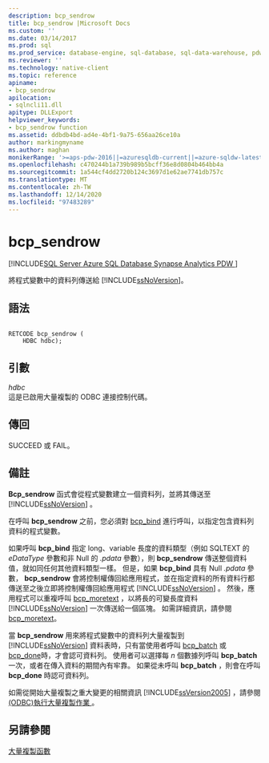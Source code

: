 ```yaml
---
description: bcp_sendrow
title: bcp_sendrow |Microsoft Docs
ms.custom: ''
ms.date: 03/14/2017
ms.prod: sql
ms.prod_service: database-engine, sql-database, sql-data-warehouse, pdw
ms.reviewer: ''
ms.technology: native-client
ms.topic: reference
apiname:
- bcp_sendrow
apilocation:
- sqlncli11.dll
apitype: DLLExport
helpviewer_keywords:
- bcp_sendrow function
ms.assetid: ddbdb4bd-ad4e-4bf1-9a75-656aa26ce10a
author: markingmyname
ms.author: maghan
monikerRange: '>=aps-pdw-2016||=azuresqldb-current||=azure-sqldw-latest||>=sql-server-2016||>=sql-server-linux-2017||=azuresqldb-mi-current'
ms.openlocfilehash: c470244b1a739b989b5bcff36e8d0804b464bb4a
ms.sourcegitcommit: 1a544cf4dd2720b124c3697d1e62ae7741db757c
ms.translationtype: MT
ms.contentlocale: zh-TW
ms.lasthandoff: 12/14/2020
ms.locfileid: "97483289"
---
```

# <a name="bcp_sendrow"></a>bcp_sendrow
[!INCLUDE[SQL Server Azure SQL Database Synapse Analytics PDW ](../../includes/applies-to-version/sql-asdb-asdbmi-asa-pdw.md)]

  將程式變數中的資料列傳送給 [!INCLUDE[ssNoVersion](../../includes/ssnoversion-md.md)]。  
  
## <a name="syntax"></a>語法  
  
```  
  
RETCODE bcp_sendrow (  
    HDBC hdbc);  
```  
  
## <a name="arguments"></a>引數  
 *hdbc*  
 這是已啟用大量複製的 ODBC 連接控制代碼。  
  
## <a name="returns"></a>傳回  
 SUCCEED 或 FAIL。  
  
## <a name="remarks"></a>備註  
 **Bcp_sendrow** 函式會從程式變數建立一個資料列，並將其傳送至 [!INCLUDE[ssNoVersion](../../includes/ssnoversion-md.md)] 。  
  
 在呼叫 **bcp_sendrow** 之前，您必須對 [bcp_bind](../../relational-databases/native-client-odbc-extensions-bulk-copy-functions/bcp-bind.md) 進行呼叫，以指定包含資料列資料的程式變數。  
  
 如果呼叫 **bcp_bind** 指定 long、variable 長度的資料類型（例如 SQLTEXT 的 *eDataType* 參數和非 Null 的 *.pdata* 參數），則 **bcp_sendrow** 傳送整個資料值，就如同任何其他資料類型一樣。 但是，如果 **bcp_bind** 具有 Null *.pdata* 參數， **bcp_sendrow** 會將控制權傳回給應用程式，並在指定資料的所有資料行都傳送至之後立即將控制權傳回給應用程式 [!INCLUDE[ssNoVersion](../../includes/ssnoversion-md.md)] 。 然後，應用程式可以重複呼叫 [bcp_moretext](../../relational-databases/native-client-odbc-extensions-bulk-copy-functions/bcp-moretext.md) ，以將長的可變長度資料 [!INCLUDE[ssNoVersion](../../includes/ssnoversion-md.md)] 一次傳送給一個區塊。 如需詳細資訊，請參閱 [bcp_moretext](../../relational-databases/native-client-odbc-extensions-bulk-copy-functions/bcp-moretext.md)。  
  
 當 **bcp_sendrow** 用來將程式變數中的資料列大量複製到 [!INCLUDE[ssNoVersion](../../includes/ssnoversion-md.md)] 資料表時，只有當使用者呼叫 [bcp_batch](../../relational-databases/native-client-odbc-extensions-bulk-copy-functions/bcp-batch.md) 或 [bcp_done](../../relational-databases/native-client-odbc-extensions-bulk-copy-functions/bcp-done.md)時，才會認可資料列。 使用者可以選擇每 *n* 個數據列呼叫 **bcp_batch** 一次，或者在傳入資料的期間內有牢靠。 如果從未呼叫 **bcp_batch** ，則會在呼叫 **bcp_done** 時認可資料列。  
  
 如需從開始大量複製之重大變更的相關資訊 [!INCLUDE[ssVersion2005](../../includes/ssversion2005-md.md)] ，請參閱 [&#40;ODBC&#41;執行大量複製作業 ](../../relational-databases/native-client-odbc-bulk-copy-operations/performing-bulk-copy-operations-odbc.md)。  
  
## <a name="see-also"></a>另請參閱  
 [大量複製函數](../../relational-databases/native-client-odbc-extensions-bulk-copy-functions/sql-server-driver-extensions-bulk-copy-functions.md)  
  
  
